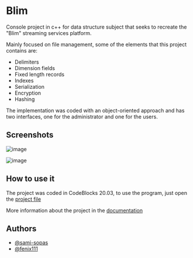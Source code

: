# Blim

Console project in c++ for data structure subject that seeks to recreate the "Blim" streaming services platform.

Mainly focused on file management, some of the elements that this project contains are:
- Delimiters
- Dimension fields
- Fixed length records
- Indexes
- Serialization
- Encryption
- Hashing

The implementation was coded with an object-oriented approach and has two interfaces, one for the administrator and one for the users.

## Screenshots
![image](https://github.com/sami-sopas/Blim/assets/99571985/bf4f2c7b-15c4-4e77-96ed-50894ebedd3b)  

![image](https://github.com/sami-sopas/Blim/assets/99571985/b9a84ef5-c14d-4513-b343-6798a5dfa3b2)

## How to use it

The project was coded in CodeBlocks 20.03, to use the program, just open the [project file](https://github.com/sami-sopas/Blim/blob/main/Blim/Blim.cbp)

More information about the project in the [documentation](Documentacion_Blim.pdf)


## Authors

- [@sami-sopas](https://www.github.com/sami-sopas)
- [@fenix111](https://github.com/FenixX111)
